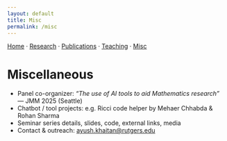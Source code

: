 ```yaml
---
layout: default
title: Misc
permalink: /misc
---
```


<p style="margin:0 0 1rem 0;">
  <a href="{{ '/' | relative_url }}">Home</a> ·
  <a href="{{ '/research' | relative_url }}">Research</a> ·
  <a href="{{ '/publications' | relative_url }}">Publications</a> ·
  <a href="{{ '/teaching' | relative_url }}">Teaching</a> ·
  <a href="{{ '/misc' | relative_url }}">Misc</a>
</p>

# Miscellaneous

- Panel co-organizer: *“The use of AI tools to aid Mathematics research”* — JMM 2025 (Seattle)  
- Chatbot / tool projects: e.g. Ricci code helper by Mehaer Chhabda & Rohan Sharma  
- Seminar series details, slides, code, external links, media  
- Contact & outreach: ayush.khaitan@rutgers.edu  
